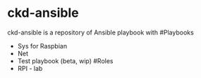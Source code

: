 # ckd-ansible

ckd-ansible is a repository of Ansible playbook with
#Playbooks
  - Sys for Raspbian
  - Net 
  - Test playbook (beta, wip)
#Roles
  - RPI - lab 
